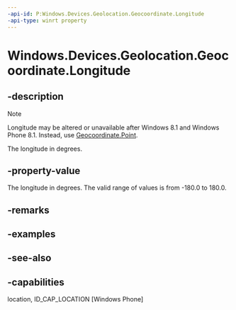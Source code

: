 ```yaml
---
-api-id: P:Windows.Devices.Geolocation.Geocoordinate.Longitude
-api-type: winrt property
---
```


<!-- Property syntax
public double Longitude { get; }
-->

# Windows.Devices.Geolocation.Geocoordinate.Longitude

## -description
> [!NOTE]
> Longitude may be altered or unavailable after Windows 8.1 and Windows Phone 8.1. Instead, use [Geocoordinate.Point](geocoordinate_point.md).

The longitude in degrees.

## -property-value
The longitude in degrees. The valid range of values is from -180.0 to 180.0.

## -remarks

## -examples

## -see-also


## -capabilities
location, ID_CAP_LOCATION [Windows Phone]
